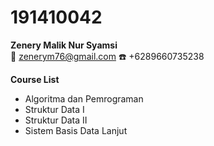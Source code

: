 # 191410042
**Zenery Malik Nur Syamsi**  
:e-mail: zenerym76@gmail.com
:telephone: +6289660735238


**Course List**  
- Algoritma dan Pemrograman  
- Struktur Data I  
- Struktur Data II  
- Sistem Basis Data Lanjut
 

  
  

